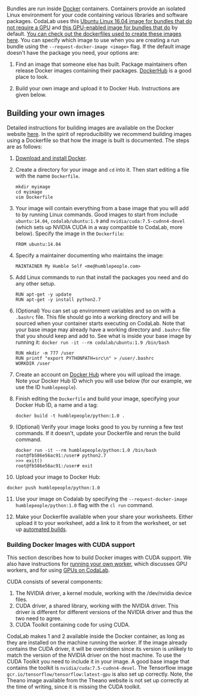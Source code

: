 Bundles are run inside [Docker](https://www.docker.com) containers. Containers provide an isolated Linux environment for your code containing various libraries and software packages. CodaLab uses this [Ubuntu Linux 16.04 image for bundles that do not require a GPU](https://hub.docker.com/r/codalab/default-cpu/) and [this GPU-enabled image for bundles that do](https://hub.docker.com/r/codalab/default-gpu/) by default. [You can check out the dockerfiles used to create these images here](https://github.com/codalab/codalab-cli/tree/master/docker). You can specify which image to use when you are creating a run bundle using the `--request-docker-image <image>` flag. If the default image doesn't have the package you need, your options are:

1. Find an image that someone else has built. Package maintainers often release Docker images containing their packages.
[DockerHub](https://hub.docker.com) is a good place to look.

2. Build your own image and upload it to Docker Hub. Instructions are given below.

## Building your own images
Detailed instructions for building images are available on the Docker website [here](https://docs.docker.com/engine/userguide/containers/dockerimages/). In the spirit of reproducibility we recommend building images using a Dockerfile so that how the image is built is documented. The steps are as follows:

1. [Download and install Docker](Installing-Docker.md).
2. Create a directory for your image and `cd` into it. Then start editing a file with the name `Dockerfile`.

    ```
    mkdir myimage
    cd myimage
    vim Dockerfile
    ```

3. Your image will contain everything from a base image that you will add to by running Linux commands. Good images to start from include `ubuntu:14.04`, `codalab/ubuntu:1.9` and `nvidia/cuda:7.5-cudnn4-devel` (which sets up NVIDIA CUDA in a way compatible to CodaLab, more below). Specify the image in the `Dockerfile`:

    ```
    FROM ubuntu:14.04
    ```

4. Specify a maintainer documenting who maintains the image:

    ```
    MAINTAINER My Humble Self <me@humblepeople.com>
    ```

5. Add Linux commands to run that install the packages you need and do any other setup.

    ```
    RUN apt-get -y update
    RUN apt-get -y install python2.7
    ```

6. (Optional) You can set up environment variables and so on with a `.bashrc` file. This file should go into a working directory and will be sourced when your container starts executing on CodaLab. Note that your base image may already have a working directory and `.bashrc` file that you should keep and add to. See what is inside your base image by running it: `docker run -it --rm codalab/ubuntu:1.9 /bin/bash`

    ```
    RUN mkdir -m 777 /user
    RUN printf "export PYTHONPATH=src\n" > /user/.bashrc
    WORKDIR /user
    ```

7. Create an account on [Docker Hub](https://hub.docker.com/) where you will upload the image. Note your Docker Hub ID which you will use below (for our example, we use the ID `humblepeople`).
8. Finish editing the `Dockerfile` and build your image, specifying your Docker Hub ID, a name and a tag:

   ```
   docker build -t humblepeople/python:1.0 .
   ```

9. (Optional) Verify your image looks good to you by running a few test commands. If it doesn't, update your Dockerfile and rerun the build command.

   ```
   docker run -it --rm humblepeople/python:1.0 /bin/bash
   root@fb586e56ac91:/user# python2.7
   >>> exit()
   root@fb586e56ac91:/user# exit
   ```

10. Upload your image to Docker Hub:

   ```
   docker push humblepeople/python:1.0
   ```

11. Use your image on Codalab by specifying the `--request-docker-image humblepeople/python:1.0` flag with the `cl run` command.

12. Make your Dockerfile available when your share your worksheets. Either upload it to your worksheet, add a link to it from the worksheet, or set up [automated builds](https://docs.docker.com/docker-hub/builds/).

### Building Docker Images with CUDA support

This section describes how to build Docker images with CUDA support. 
We also have instructions for [running your own worker](Execution.md#running-your-own-worker), which discusses
GPU workers, and for using [GPUs on CodaLab](Execution.md#running-jobs-that-use-gpus).

CUDA consists of several components:

1. The NVIDIA driver, a kernel module, working with the /dev/nvidia device files.
2. CUDA driver, a shared library, working with the NVIDIA driver. This driver is different
for different versions of the NVIDIA driver and thus the two need to agree.
3. CUDA Toolkit containing code for using CUDA.

CodaLab makes 1 and 2 available inside the Docker container, as long as they are installed on the machine running the worker. If the image already contains the CUDA driver, it will be overridden since its version is unlikely to match the version of the NVIDIA driver on the host machine. To use the CUDA Toolkit you need to include it in your image. A good base image that contains the toolkit is `nvidia/cuda:7.5-cudnn4-devel`. The Tensorflow image `gcr.io/tensorflow/tensorflow:latest-gpu` is also set up correctly. Note, the Theano image available from the Theano website is not set up correctly at the time of writing, since it is missing the CUDA toolkit.
